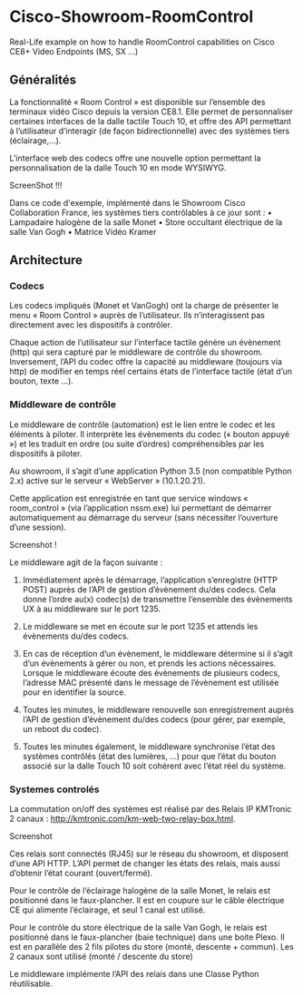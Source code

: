 # Cisco-Showroom-RoomControl
Real-Life example on how to handle RoomControl capabilities on Cisco CE8+ Video Endpoints (MS, SX ...)

## Généralités

La fonctionnalité « Room Control » est disponible sur l’ensemble des terminaux vidéo Cisco depuis la version CE8.1. Elle permet de personnaliser certaines interfaces de la dalle tactile Touch 10, et offre des API permettant à l’utilisateur d’interagir (de façon bidirectionnelle) avec des systèmes tiers (éclairage,…).

L’interface web des codecs offre une nouvelle option permettant la personnalisation de la dalle Touch 10 en mode WYSIWYG.

ScreenShot !!!

Dans ce code d'exemple, implémenté dans le Showroom Cisco Collaboration France, les systèmes tiers contrôlables à ce jour sont :
•	Lampadaire halogène de la salle Monet
•	Store occultant électrique de la salle Van Gogh
•	Matrice Vidéo Kramer

## Architecture

### Codecs

Les codecs impliqués (Monet et VanGogh) ont la charge de présenter le menu « Room Control » auprès de l’utilisateur. Ils n’interagissent pas directement avec les dispositifs à contrôler.

Chaque action de l’utilisateur sur l’interface tactile génère un évènement (http) qui sera capturé par le middleware de contrôle du showroom. Inversement, l’API du codec offre la capacité au middleware (toujours via http) de modifier en temps réel certains états de l’interface tactile (état d’un bouton, texte …).

### Middleware de contrôle

Le middleware de contrôle (automation) est le lien entre le codec et les éléments à piloter. Il interprète les évènements du codec (« bouton appuyé ») et les traduit en ordre (ou suite d’ordres) compréhensibles par les dispositifs à piloter.

Au showroom, il s’agit d’une application Python 3.5 (non compatible Python 2.x) active sur le serveur « WebServer » (10.1.20.21).

Cette application est enregistrée en tant que service windows « room_control » (via l’application nssm.exe) lui permettant de démarrer automatiquement au démarrage du serveur (sans nécessiter l’ouverture d’une session).

Screenshot !

Le middleware agit de la façon suivante :

1.	Immédiatement après le démarrage, l’application s’enregistre (HTTP POST) auprès de l’API de gestion d’évènement du/des codecs. Cela donne l’ordre au(x) codec(s) de transmettre l’ensemble des évènements UX à au middleware sur le port 1235.

2.	Le middleware se met en écoute sur le port 1235 et attends les évènements du/des codecs.

3.	En cas de réception d’un évènement, le middleware détermine si il s’agit d’un évènements à gérer ou non, et prends les actions nécessaires. Lorsque le middleware écoute des évènements de plusieurs codecs, l’adresse MAC présenté dans le message de l’évènement est utilisée pour en identifier la source.

4.	Toutes les minutes, le middleware renouvelle son enregistrement auprès l’API de gestion d’évènement du/des codecs (pour gérer, par exemple, un reboot du codec).

5.	Toutes les minutes également, le middleware synchronise l’état des systèmes contrôlés (état des lumières, …) pour que l’état du bouton associé sur la dalle Touch 10 soit cohérent avec l’état réel du système.

### Systemes controlés

La commutation on/off des systèmes est réalisé par des Relais IP KMTronic 2 canaux : http://kmtronic.com/km-web-two-relay-box.html.

Screenshot

Ces relais sont connectés (RJ45) sur le réseau du showroom, et disposent d’une API HTTP. L’API permet de changer les états des relais, mais aussi d’obtenir l’état courant (ouvert/fermé).

Pour le contrôle de l’éclairage halogène de la salle Monet, le relais est positionné dans le faux-plancher. Il est en coupure sur le câble électrique CE qui alimente l’éclairage, et seul 1 canal est utilisé.

Pour le contrôle du store électrique de la salle Van Gogh, le relais est positionné dans le faux-plancher (baie technique) dans une boite Plexo. Il est en parallèle des 2 fils pilotes du store (monté, descente + commun). Les 2 canaux sont utilisé (monté / descente du store)

Le middleware implémente l’API des relais dans une Classe Python réutilisable.


